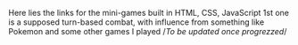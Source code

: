 Here lies the links for the mini-games built in HTML, CSS, JavaScript
1st one is a supposed turn-based combat, with influence from something like Pokemon and some other games I played
/*To be updated once progrezzed*/